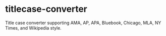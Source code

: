 # titlecase-converter
Title case converter supporting AMA, AP, APA, Bluebook, Chicago, MLA, NY Times, and Wikipedia style.
